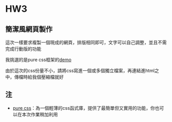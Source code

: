 # HW3

## 簡潔風網頁製作

這次一樣要求複製一個現成的網頁，排版相同即可，文字可以自己調整，並且不需完成行動版的功能

我挑選的是pure css框架的[demo](http://purecss.io/layouts/marketing/)

由於這次的css份量不小，請將css寫進一個或多個獨立檔案，再連結進html之中，傳檔時給我個壓縮檔就好

## 注
- [pure css](http://purecss.io/)：為一個輕薄的css函式庫，提供了最簡單但又實用的功能，你也可以在本次作業稍加利用
